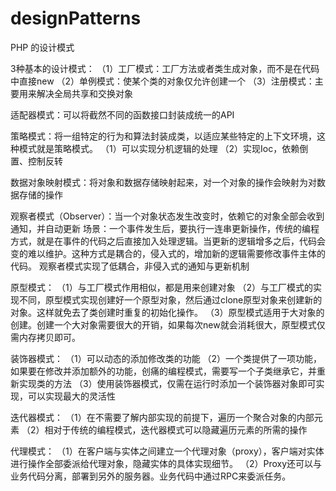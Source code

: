 # designPatterns
PHP 的设计模式

3种基本的设计模式：
（1）工厂模式：工厂方法或者类生成对象，而不是在代码中直接new
（2）单例模式：使某个类的对象仅允许创建一个
（3）注册模式：主要用来解决全局共享和交换对象

适配器模式：可以将截然不同的函数接口封装成统一的API

策略模式：将一组特定的行为和算法封装成类，以适应某些特定的上下文环境，这种模式就是策略模式。
（1）可以实现分机逻辑的处理
（2）实现Ioc，依赖倒置、控制反转

数据对象映射模式：将对象和数据存储映射起来，对一个对象的操作会映射为对数据存储的操作

观察者模式（Observer）：当一个对象状态发生改变时，依赖它的对象全部会收到通知，并自动更新
场景：一个事件发生后，要执行一连串更新操作，传统的编程方式，就是在事件的代码之后直接加入处理逻辑。当更新的逻辑增多之后，代码会变的难以维护。这种方式是耦合的，侵入式的，增加新的逻辑需要修改事件主体的代码。
观察者模式实现了低耦合，非侵入式的通知与更新机制

原型模式：
（1）与工厂模式作用相似，都是用来创建对象
（2）与工厂模式的实现不同，原型模式实现创建好一个原型对象，然后通过clone原型对象来创建新的对象。这样就免去了类创建时重复的初始化操作。
（3）原型模式适用于大对象的创建。创建一个大对象需要很大的开销，如果每次new就会消耗很大，原型模式仅需内存拷贝即可。

装饰器模式：
（1）可以动态的添加修改类的功能
（2）一个类提供了一项功能，如果要在修改并添加额外的功能，创痛的编程模式，需要写一个子类继承它，并重新实现类的方法
（3）使用装饰器模式，仅需在运行时添加一个装饰器对象即可实现，可以实现最大的灵活性

迭代器模式：
（1）在不需要了解内部实现的前提下，遍历一个聚合对象的内部元素
（2）相对于传统的编程模式，迭代器模式可以隐藏遍历元素的所需的操作

代理模式：
（1）在客户端与实体之间建立一个代理对象（proxy），客户端对实体进行操作全部委派给代理对象，隐藏实体的具体实现细节。
（2）Proxy还可以与业务代码分离，部署到另外的服务器。业务代码中通过RPC来委派任务。























